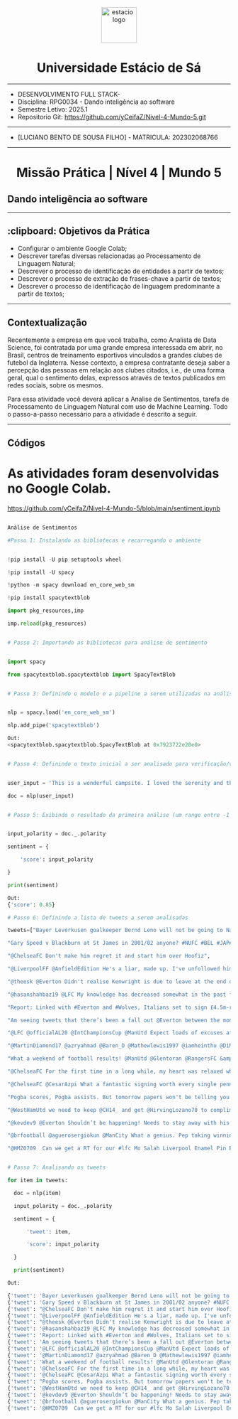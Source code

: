 <!-- PROJECT LOGO -->
<div align="center">
   <a href="https://github.com/othneildrew/Best-README-Template">
      <img src="https://logodownload.org/wp-content/uploads/2014/12/estacio-logo-1-2048x1641.png" alt="estacio logo" width="80"                  height="80">
   </a>
    <h1 align="center"> Universidade Estácio de Sá </h1>
     <hr>
</div> 

* DESENVOLVIMENTO FULL STACK- 
* Disciplina: RPG0034  - Dando inteligência ao software
* Semestre Letivo: 2025.1
* Repositorio Git: https://github.com/yCeifaZ/Nivel-4-Mundo-5.git

<hr>

* [LUCIANO BENTO DE SOUSA FILHO] - MATRICULA: 202302068766
<hr>
 <h1 align="center"> Missão Prática | Nível 4 | Mundo 5 </h1>
 <h2 align="left" > Dando inteligência ao software </h2> 
 <hr>
 
 <h2> :clipboard: Objetivos da Prática </h2>

* Configurar o ambiente Google Colab;
* Descrever tarefas diversas relacionadas ao Processamento de Linguagem Natural;
* Descrever o processo de identificação de entidades a partir de textos;
* Descrever o processo de extração de frases-chave a partir de textos;
* Descrever o processo de identificação de linguagem predominante a partir de textos;

<hr>
<h2> Contextualização </h2>

Recentemente a empresa em que você trabalha, como Analista de Data Science,
foi contratada por uma grande empresa interessada em abrir, no Brasil, centros
de treinamento esportivos vinculados a grandes clubes de futebol da Inglaterra.
Nesse contexto, a empresa contratante deseja saber a percepção das pessoas
em relação aos clubes citados, i.e., de uma forma geral, qual o sentimento delas,
expressos através de textos publicados em redes sociais, sobre os mesmos.

Para essa atividade você deverá aplicar a Analise de Sentimentos, tarefa de
Processamento de Linguagem Natural com uso de Machine Learning. Todo o
passo-a-passo necessário para a atividade é descrito a seguir.
<hr>
<h2> Códigos </h2>

# As atividades foram desenvolvidas no Google Colab.
https://github.com/yCeifaZ/Nivel-4-Mundo-5/blob/main/sentiment.ipynb

``` Python

Análise de Sentimentos

#Passo 1: Instalando as bibliotecas e recarregando o ambiente


!pip install -U pip setuptools wheel

!pip install -U spacy

!python -m spacy download en_core_web_sm

!pip install spacytextblob

import pkg_resources,imp

imp.reload(pkg_resources)


# Passo 2: Importando as bibliotecas para análise de sentimento


import spacy

from spacytextblob.spacytextblob import SpacyTextBlob


# Passo 3: Definindo o modelo e a pipeline a serem utilizadas na análise


nlp = spacy.load('en_core_web_sm')

nlp.add_pipe('spacytextblob')

Out:
<spacytextblob.spacytextblob.SpacyTextBlob at 0x7923722e20e0>


# Passo 4: Definindo o texto inicial a ser analisado para verificação/validação da biblioteca


user_input = 'This is a wonderful campsite. I loved the serenity and the birds chirping in the morning.'

doc = nlp(user_input)


# Passo 5: Exibindo o resultado da primeira análise (um range entre -1 [avaliação negativa] e 1 [avaliação positiva]


input_polarity = doc._.polarity

sentiment = {

    'score': input_polarity

}

print(sentiment)

Out:
{'score': 0.85}

# Passo 6: Definindo a lista de tweets a serem analisadas

tweets=["Bayer Leverkusen goalkeeper Bernd Leno will not be going to Napoli. His agent Uli Ferber to Bild: I can confirm that there were negotiations with Napoli, which we have broken off. Napoli is not an option. Atletico Madrid and Arsenal are the other strong rumours. #B04 #AFC",

"Gary Speed v Blackburn at St James in 2001/02 anyone? #NUFC #BEL #JAP#WorldCup",

"@ChelseaFC Don't make him regret it and start him over Hoofiz",

"@LiverpoolFF @AnfieldEdition He's a liar, made up. I've unfollowed him as loads of others have. Pure blagger. #LFC",

"@theesk @Everton Didn't realise Kenwright is due to leave at the end of the month. In all seriousness could you see him being interested in us?",

"@hasanshahbaz19 @LFC My knowledge has decreased somewhat in the past few seasons",

"Report: Linked with #Everton and #Wolves, Italians set to sign £4.5m-rated winger",

"Am seeing tweets that there’s been a fall out @Everton between the money men... I’m presuming it’s just a quiet news day or some kopite with nothing better to do! @ALANMYERSMEDIA",

"@LFC @officialAL20 @IntChampionsCup @ManUtd Expect loads of excuses after tonight’s game",

"@MartinDiamond17 @azryahmad @Baren_D @Mathewlewis1997 @iamheinthu @DiMarzio @Alissonbecker @LFC @SkySportsNews @SkySport @OfficialASRoma I’m just fine I have your fanbase angry over stating facts should ask them hun. Xo",

"What a weekend of football results! @ManUtd @Glentoran @RangersFC &amp; Hearts ????",

"@ChelseaFC For the first time in a long while, my heart was relaxed while watching Chelsea. Really enjoyed it today. Come on, CHELSEA!!!",

"@ChelseaFC @CesarAzpi What a fantastic signing worth every single penny ??",

"Pogba scores, Pogba assists. But tomorrow papers won't be telling you this, instead they will tell you how he'll end up at Juve because he's unhappy, frustrated, have grudges with Mourinho and so on and so forth #mufc",

"@WestHamUtd we need to keep @CH14_ and get @HirvingLozano70 to compliment",

"@kevdev9 @Everton Shouldn’t be happening! Needs to stay away with his venomous attitude until he is sold!",

"@brfootball @aguerosergiokun @ManCity What a genius. Pep taking winning mentality with him, conquering league after league. Baller",

"@HMZ0709  Can we get a RT for our #lfc Mo Salah Liverpool Enamel Pin Badge"]


# Passo 7: Analisando os tweets

for item in tweets:

  doc = nlp(item)

  input_polarity = doc._.polarity

  sentiment = {

      'tweet': item,

      'score': input_polarity

  }

  print(sentiment)

Out:

{'tweet': 'Bayer Leverkusen goalkeeper Bernd Leno will not be going to Napoli. His agent Uli Ferber to Bild: I can confirm that there were negotiations with Napoli, which we have broken off. Napoli is not an option. Atletico Madrid and Arsenal are the other strong rumours. #B04 #AFC', 'score': -0.030555555555555575}
{'tweet': 'Gary Speed v Blackburn at St James in 2001/02 anyone? #NUFC #BEL #JAP#WorldCup', 'score': 0.0}
{'tweet': "@ChelseaFC Don't make him regret it and start him over Hoofiz", 'score': 0.0}
{'tweet': "@LiverpoolFF @AnfieldEdition He's a liar, made up. I've unfollowed him as loads of others have. Pure blagger. #LFC", 'score': 0.21428571428571427}
{'tweet': "@theesk @Everton Didn't realise Kenwright is due to leave at the end of the month. In all seriousness could you see him being interested in us?", 'score': 0.0625}
{'tweet': '@hasanshahbaz19 @LFC My knowledge has decreased somewhat in the past few seasons', 'score': -0.2833333333333334}
{'tweet': 'Report: Linked with #Everton and #Wolves, Italians set to sign £4.5m-rated winger', 'score': 0.0}
{'tweet': 'Am seeing tweets that there’s been a fall out @Everton between the money men... I’m presuming it’s just a quiet news day or some kopite with nothing better to do! @ALANMYERSMEDIA', 'score': 0.3125}
{'tweet': '@LFC @officialAL20 @IntChampionsCup @ManUtd Expect loads of excuses after tonight’s game', 'score': -0.4}
{'tweet': '@MartinDiamond17 @azryahmad @Baren_D @Mathewlewis1997 @iamheinthu @DiMarzio @Alissonbecker @LFC @SkySportsNews @SkySport @OfficialASRoma I’m just fine I have your fanbase angry over stating facts should ask them hun. Xo', 'score': -0.04166666666666666}
{'tweet': 'What a weekend of football results! @ManUtd @Glentoran @RangersFC &amp; Hearts ????', 'score': 0.0}
{'tweet': '@ChelseaFC For the first time in a long while, my heart was relaxed while watching Chelsea. Really enjoyed it today. Come on, CHELSEA!!!', 'score': 0.39218749999999997}
{'tweet': '@ChelseaFC @CesarAzpi What a fantastic signing worth every single penny ??', 'score': 0.20952380952380953}
{'tweet': "Pogba scores, Pogba assists. But tomorrow papers won't be telling you this, instead they will tell you how he'll end up at Juve because he's unhappy, frustrated, have grudges with Mourinho and so on and so forth #mufc", 'score': -0.6499999999999999}
{'tweet': '@WestHamUtd we need to keep @CH14_ and get @HirvingLozano70 to compliment', 'score': 0.0}
{'tweet': '@kevdev9 @Everton Shouldn’t be happening! Needs to stay away with his venomous attitude until he is sold!', 'score': 0.0}
{'tweet': '@brfootball @aguerosergiokun @ManCity What a genius. Pep taking winning mentality with him, conquering league after league. Baller', 'score': 0.5}
{'tweet': '@HMZ0709  Can we get a RT for our #lfc Mo Salah Liverpool Enamel Pin Badge', 'score': 0.0}

```
